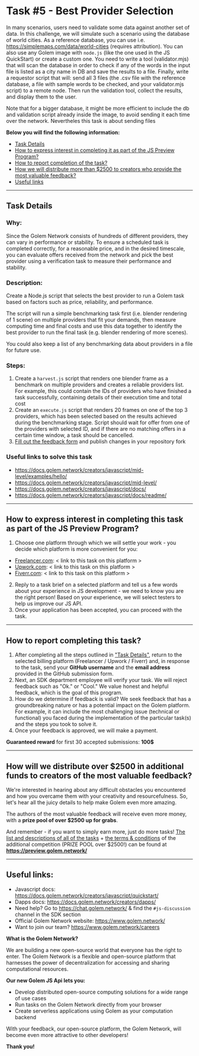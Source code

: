 # Task #5 - Best Provider Selection


In many scenarios, users need to validate some data against another set of data. In this challenge, we will simulate such a scenario using the database of world cities. As a reference database, you can use i.e. https://simplemaps.com/data/world-cities (requires attribution). You can also use any Golem image with `node.js` (like the one used in the JS QuickStart) or create a custom one. You need to write a tool (validator.mjs) that will scan the database in order to check if any of the words in the input file is listed as a city name in DB and save the results to a file. Finally, write a requestor script that will: send all 3 files (the .csv file with the reference database, a file with sample words to be checked, and your validator.mjs script) to a remote node. Then run the validation tool, collect the results, and display them to the user. 

Note that for a bigger database, it might be more efficient to include the db and validation script already inside the image, to avoid sending it each time over the network. Nevertheles this task is about sending files 

**Below you will find the following information:**

- [Task Details](#task-details)
- [How to express interest in completing it as part of the JS Preview Program?](#how-to-express-interest-in-completing-this-task-as-part-of-the-js-preview-program)
- [How to report completion of the task?](#how-to-report-completing-this-task)
- [How we will distribute more than $2500 to creators who provide the most valuable feedback?](#how-will-we-distribute-over-2500-in-additional-funds-to-creators-of-the-most-valuable-feedback)
- [Useful links](#useful-links-)

---

## Task Details

### Why:

Since the Golem Network consists of hundreds of different providers, they can vary in performance or stability. 
To ensure a scheduled task is completed correctly, for a reasonable price, and in the desired timescale, 
you can evaluate offers received from the network and pick the best provider using a verification task to measure their performance and stability.

### Description: 

Create a Node.js script that selects the best provider to run a Golem task based on factors such as price, reliability, and performance. 

The script will run a simple benchmarking task first (i.e. blender rendering of 1 scene) on multiple providers that fit your demands, 
then measure computing time and final costs and use this data together to identify 
the best provider to run the final task (e.g. blender rendering of more scenes). 

You could also keep a list of any benchmarking data about providers in a file for future use.

### Steps:

1. Create a `harvest.js` script that renders one blender frame as a benchmark on multiple providers and creates a reliable providers list. For example, this could contain the IDs of providers who have finished a task successfully, containing details of their execution time and total cost
2. Create an `execute.js` script that renders 20 frames on one of the top 3 providers, which has been selected based on the results achieved during the benchmarking stage. Script should wait for offer from one of the providers with selected ID, and if there are no matching offers in a certain time window, a task should be cancelled.
3. [Fill out the feedback form](./FEEDBACK.md) and publish changes in your repository fork

### Useful links to solve this task

- https://docs.golem.network/creators/javascript/mid-level/examples/hello/
- https://docs.golem.network/creators/javascript/mid-level/
- https://docs.golem.network/creators/javascript/docs/
- https://docs.golem.network/creators/javascript/docs/readme/

---

## How to express interest in completing this task as part of the JS Preview Program?

1. Choose one platform through which we will settle your work - you decide which platform is more convenient for you:
  - [Freelancer.com](https://freelancer.com): < link to this task on this platform >
  - [Upwork.com](https://upwork.com): < link to this task on this platform >
  - [Fiverr.com](https://fiverr.com): < link to this task on this platform >

2. Reply to a task brief on a selected platform and tell us a few words about your experience in JS development - we need to know you are the right person! Based on your experience, we will select testers to help us improve our JS API.
3. Once your application has been accepted, you can proceed with the task.

---

## How to report completing this task?

1. After completing all the steps outlined in ["Task Details"](#task-details), return to the selected billing platform (Freelancer / Upwork / Fiverr) and, in response to the task, send your **GitHub username** and the **email address** provided in the GitHub submission form.
2. Next, an SDK department employee will verify your task. We will reject feedback such as "Ok." or "Cool." We value honest and helpful feedback, which is the goal of this program.
3. How do we determine if feedback is valid? We seek feedback that has a groundbreaking nature or has a potential impact on the Golem platform. For example, it can include the most challenging issue (technical or functional) you faced during the implementation of the particular task(s) and the steps you took to solve it.
4. Once your feedback is approved, we will make a payment.

**Guaranteed reward** for first 30 accepted submissions: **100$**

---

## How will we distribute over $2500 in additional funds to creators of the most valuable feedback?

We're interested in hearing about any difficult obstacles you encountered and how you overcame them with your creativity 
and resourcefulness. So, let's hear all the juicy details to help make Golem even more amazing. 

The authors of the most valuable feedback will receive even more money, with a **prize pool of over $2500 up for grabs**.

And remember - if you want to simply earn more, just do more tasks! 
[The list and descriptions of all of the tasks](../../README.md#available-tasks) + [the terms & conditions](../../TERMS_AND_CONDITIONS.md) of the additional competition (PRIZE POOL over $2500!) 
can be found at **https://preview.golem.network/**

---

## Useful links:

- Javascript docs: https://docs.golem.network/creators/javascript/quickstart/
- Dapps docs: https://docs.golem.network/creators/dapps/ 
- Need help? Go to https://chat.golem.network/ & find the `#js-discussion` channel in the SDK section
- Official Golem Network website: https://www.golem.network/
- Want to join our team? https://www.golem.network/careers 

**What is the Golem Network?**

We are building a new open-source world that everyone has the right to enter. 
The Golem Network is a flexible and open-source platform that harnesses the power of decentralization for 
accessing and sharing computational resources.

**Our new Golem JS Api lets you:**

- Develop distributed open-source computing solutions for a wide range of use cases
- Run tasks on the Golem Network directly from your browser
- Create serverless applications using Golem as your computation backend

With your feedback, our open-source platform, the Golem Network, will become even more attractive to other developers! 

**Thank you!**
